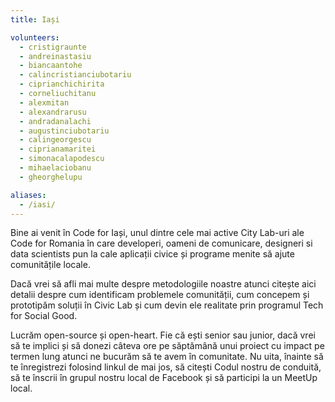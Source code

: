 ```yaml
---
title: Iași

volunteers:
  - cristigraunte
  - andreinastasiu
  - biancaantohe
  - calincristianciubotariu
  - ciprianchichirita
  - corneliuchitanu
  - alexmitan
  - alexandrarusu
  - andradanalachi
  - augustinciubotariu
  - calingeorgescu
  - ciprianamaritei
  - simonacalapodescu
  - mihaelaciobanu
  - gheorghelupu

aliases:
  - /iasi/
---
```


Bine ai venit în Code for Iași, unul dintre cele mai active City Lab-uri ale Code for Romania în care developeri, oameni de comunicare, designeri si data scientists pun la cale aplicații civice și programe menite să ajute comunitățile locale. 

Dacă vrei să afli mai multe despre metodologiile noastre atunci citește aici detalii despre cum identificam problemele comunității, cum concepem și prototipăm soluții în Civic Lab și cum devin ele realitate prin programul Tech for Social Good. 

Lucrăm open-source și open-heart. Fie că ești senior sau junior, dacă vrei să te implici și să donezi câteva ore pe săptămână unui proiect cu impact pe termen lung atunci ne bucurăm să te avem în comunitate. Nu uita, înainte să te înregistrezi folosind linkul de mai jos, să citești Codul nostru de conduită, să te înscrii în grupul nostru local de Facebook și să participi la un MeetUp local.
